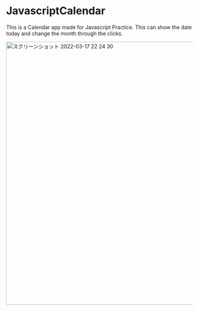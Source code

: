 # JavascriptCalendar
This is a Calendar app made for Javascript Practice. 
This can show the date today and change the month through the clicks.

<img width="713" alt="スクリーンショット 2022-03-17 22 24 30" src="https://user-images.githubusercontent.com/73416540/158818148-fc755be7-b561-4a2b-b142-51c3e336516a.png">
